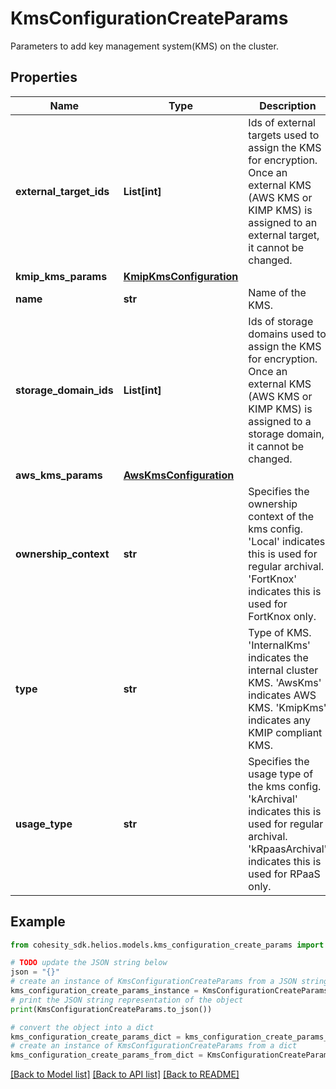 # KmsConfigurationCreateParams

Parameters to add key management system(KMS) on the cluster.

## Properties

Name | Type | Description | Notes
------------ | ------------- | ------------- | -------------
**external_target_ids** | **List[int]** | Ids of external targets used to assign the KMS for encryption. Once an external KMS (AWS KMS or KIMP KMS) is assigned to an external target, it cannot be changed. | [optional] 
**kmip_kms_params** | [**KmipKmsConfiguration**](KmipKmsConfiguration.md) |  | [optional] 
**name** | **str** | Name of the KMS. | 
**storage_domain_ids** | **List[int]** | Ids of storage domains used to assign the KMS for encryption. Once an external KMS (AWS KMS or KIMP KMS) is assigned to a storage domain, it cannot be changed. | [optional] 
**aws_kms_params** | [**AwsKmsConfiguration**](AwsKmsConfiguration.md) |  | [optional] 
**ownership_context** | **str** | Specifies the ownership context of the kms config. &#39;Local&#39; indicates this is used for regular archival. &#39;FortKnox&#39; indicates this is used for FortKnox only. | [optional] 
**type** | **str** | Type of KMS. &#39;InternalKms&#39; indicates the internal cluster KMS. &#39;AwsKms&#39; indicates AWS KMS. &#39;KmipKms&#39; indicates any KMIP compliant KMS. | 
**usage_type** | **str** | Specifies the usage type of the kms config. &#39;kArchival&#39; indicates this is used for regular archival. &#39;kRpaasArchival&#39; indicates this is used for RPaaS only. | [optional] 

## Example

```python
from cohesity_sdk.helios.models.kms_configuration_create_params import KmsConfigurationCreateParams

# TODO update the JSON string below
json = "{}"
# create an instance of KmsConfigurationCreateParams from a JSON string
kms_configuration_create_params_instance = KmsConfigurationCreateParams.from_json(json)
# print the JSON string representation of the object
print(KmsConfigurationCreateParams.to_json())

# convert the object into a dict
kms_configuration_create_params_dict = kms_configuration_create_params_instance.to_dict()
# create an instance of KmsConfigurationCreateParams from a dict
kms_configuration_create_params_from_dict = KmsConfigurationCreateParams.from_dict(kms_configuration_create_params_dict)
```
[[Back to Model list]](../README.md#documentation-for-models) [[Back to API list]](../README.md#documentation-for-api-endpoints) [[Back to README]](../README.md)


